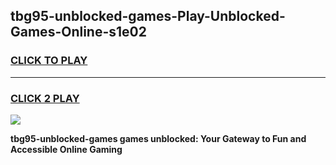 
## tbg95-unblocked-games-Play-Unblocked-Games-Online-s1e02
<h3>
<a href="https://premium76.site?title=tbg95-unblocked-games&ref=25A">CLICK TO PLAY</a></h3>
<hr>

<h3>
<a href="https://premium76.site?title=tbg95-unblocked-games&ref=25A">CLICK 2 PLAY</a>
  
</h3>

<a href="https://premium76.site?title=tbg95-unblocked-games&ref=25A"><img src="https://clearcache.store/games.png"></a>


**tbg95-unblocked-games games unblocked: Your Gateway to Fun and Accessible Online Gaming**
